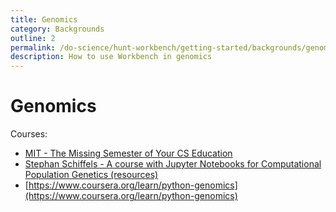 ```yaml
---
title: Genomics
category: Backgrounds
outline: 2
permalink: /do-science/hunt-workbench/getting-started/backgrounds/genomics
description: How to use Workbench in genomics
---
```


# Genomics

Courses:
- [MIT - The Missing Semester of Your CS Education](https://missing.csail.mit.edu/)
- [Stephan Schiffels - A course with Jupyter Notebooks for Computational Population Genetics (resources)](https://github.com/stschiff/popgen_course)
- [https://www.coursera.org/learn/python-genomics](https://www.coursera.org/learn/python-genomics)
